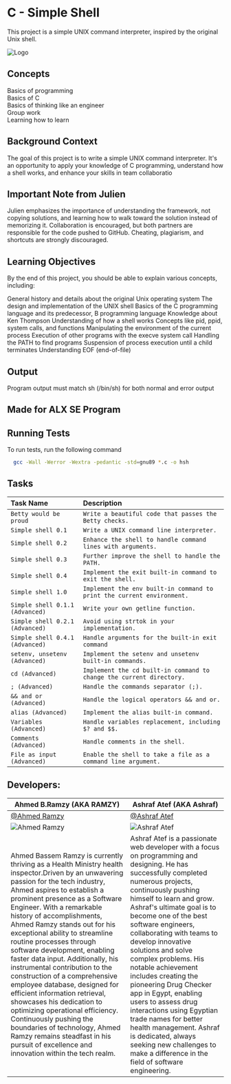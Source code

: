 
# C - Simple Shell

This project is a simple UNIX command interpreter, inspired by the original Unix shell.


![Logo](https://github.com/RamzyAR7/simple_shell/blob/main/Images/11ownload.jpeg)



## Concepts
Basics of programming
\
Basics of C
\
Basics of thinking like an engineer
\
Group work
\
Learning how to learn

## Background Context
The goal of this project is to write a simple UNIX command interpreter. It's an opportunity to apply your knowledge of C programming, understand how a shell works, and enhance your skills in team collaboratio

## Important Note from Julien
Julien emphasizes the importance of understanding the framework, not copying solutions, and learning how to walk toward the solution instead of memorizing it. Collaboration is encouraged, but both partners are responsible for the code pushed to GitHub. Cheating, plagiarism, and shortcuts are strongly discouraged.

## Learning Objectives
By the end of this project, you should be able to explain various concepts, including:

General history and details about the original Unix operating system
The design and implementation of the UNIX shell
Basics of the C programming language and its predecessor, B programming language
Knowledge about Ken Thompson
Understanding of how a shell works
Concepts like pid, ppid, system calls, and functions
Manipulating the environment of the current process
Execution of other programs with the execve system call
Handling the PATH to find programs
Suspension of process execution until a child terminates
Understanding EOF (end-of-file)

## Output
Program output must match sh (/bin/sh) for both normal and error output
## Made for ALX SE Program



## Running Tests

To run tests, run the following command

```bash
  gcc -Wall -Werror -Wextra -pedantic -std=gnu89 *.c -o hsh
```

## Tasks

| Task Name | Description                |
| :-------- | :------------------------- |
| `Betty would be proud` | `Write a beautiful code that passes the Betty checks.` |
|`Simple shell 0.1` |   `Write a UNIX command line interpreter.`
|`Simple shell 0.2` | `Enhance the shell to handle command lines with arguments.`
|`Simple shell 0.3` | `Further improve the shell to handle the PATH.`
| `Simple shell 0.4`| `Implement the exit built-in command to exit the shell.`
| `Simple shell 1.0`| `Implement the env built-in command to print the current environment.`
|`Simple shell 0.1.1 (Advanced)` | `Write your own getline function.`
|`Simple shell 0.2.1 (Advanced)` | `Avoid using strtok in your implementation.`
|`Simple shell 0.4.1 (Advanced)` | `Handle arguments for the built-in exit command`
|`setenv, unsetenv (Advanced)` | `Implement the setenv and unsetenv built-in commands.`
|`cd (Advanced)` | `Implement the cd built-in command to change the current directory.`
|`; (Advanced)` | `Handle the commands separator (;).`
|`&& and or (Advanced)` | `Handle the logical operators && and or.`
|`alias (Advanced)` | `Implement the alias built-in command.`
|`Variables (Advanced)` | `Handle variables replacement, including $? and $$.`
|`Comments (Advanced)` | `Handle comments in the shell.`
|`File as input (Advanced)` | `Enable the shell to take a file as a command line argument.`




## Developers:

| **Ahmed B.Ramzy (AKA RAMZY)** | **Ashraf Atef (AKA Ashraf)** |
|---|---|
|[@Ahmed Ramzy](https://www.github.com/RamzyAR7) | [@Ashraf Atef](https://www.github.com/Ashraf-Atef1)|
![Ahmed Ramzy](https://static.wixstatic.com/media/222d15_038fc869803a4ddbb67cb0bc7f53f04b~mv2.png/v1/crop/x_0,y_38,w_1232,h_1232/fill/w_600,h_600,al_c,q_85,usm_0.66_1.00_0.01,enc_auto/me2.png)|![Ashraf Atef](https://github.com/RamzyAR7/simple_shell/blob/main/Images/ashraf%20atef.png) |
| Ahmed Bassem Ramzy is currently thriving as a Health Ministry health inspector.Driven by an unwavering passion for the tech industry, Ahmed aspires to establish a prominent presence as a Software Engineer. With a remarkable history of accomplishments, Ahmed Ramzy stands out for his exceptional ability to streamline routine processes through software development, enabling faster data input. Additionally, his instrumental contribution to the construction of a comprehensive employee database, designed for efficient information retrieval, showcases his dedication to optimizing operational efficiency. Continuously pushing the boundaries of technology, Ahmed Ramzy remains steadfast in his pursuit of excellence and innovation within the tech realm. | Ashraf Atef is a passionate web developer with a focus on programming and designing. He has successfully completed numerous projects, continuously pushing himself to learn and grow. Ashraf's ultimate goal is to become one of the best software engineers, collaborating with teams to develop innovative solutions and solve complex problems. His notable achievement includes creating the pioneering Drug Checker app in Egypt, enabling users to assess drug interactions using Egyptian trade names for better health management. Ashraf is dedicated, always seeking new challenges to make a difference in the field of software engineering. |
